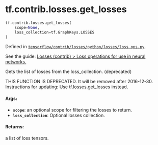 <div itemscope itemtype="http://developers.google.com/ReferenceObject">
<meta itemprop="name" content="tf.contrib.losses.get_losses" />
</div>

# tf.contrib.losses.get_losses

``` python
tf.contrib.losses.get_losses(
    scope=None,
    loss_collection=tf.GraphKeys.LOSSES
)
```



Defined in [`tensorflow/contrib/losses/python/losses/loss_ops.py`](https://www.tensorflow.org/code/tensorflow/contrib/losses/python/losses/loss_ops.py).

See the guide: [Losses (contrib) > Loss operations for use in neural networks.](../../../../../api_guides/python/contrib.losses.md#Loss_operations_for_use_in_neural_networks_)

Gets the list of losses from the loss_collection. (deprecated)

THIS FUNCTION IS DEPRECATED. It will be removed after 2016-12-30.
Instructions for updating:
Use tf.losses.get_losses instead.

#### Args:

* <b>`scope`</b>: an optional scope for filtering the losses to return.
* <b>`loss_collection`</b>: Optional losses collection.


#### Returns:

a list of loss tensors.